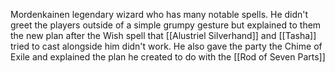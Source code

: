 Mordenkainen legendary wizard who has many notable spells. He didn't greet the players outside of a simple grumpy gesture but explained to them the new plan after the Wish spell that [[Alustriel Silverhand]] and [[Tasha]] tried to cast alongside him didn't work. He also gave the party the Chime of Exile and explained the plan he created to do with the [[Rod of Seven Parts]]